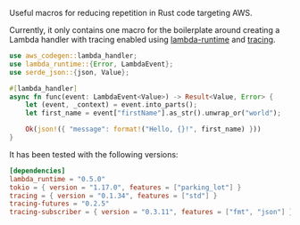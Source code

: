 Useful macros for reducing repetition in Rust code targeting AWS.

Currently, it only contains one macro for the boilerplate around
creating a Lambda handler with tracing enabled using
[lambda-runtime](https://github.com/awslabs/aws-lambda-rust-runtime) and
[tracing](https://docs.rs/tracing/latest/tracing/).

```rust
use aws_codegen::lambda_handler;
use lambda_runtime::{Error, LambdaEvent};
use serde_json::{json, Value};

#[lambda_handler]
async fn func(event: LambdaEvent<Value>) -> Result<Value, Error> {
    let (event, _context) = event.into_parts();
    let first_name = event["firstName"].as_str().unwrap_or("world");

    Ok(json!({ "message": format!("Hello, {}!", first_name) }))
}
```

It has been tested with the following versions:

```toml
[dependencies]
lambda_runtime = "0.5.0"
tokio = { version = "1.17.0", features = ["parking_lot"] }
tracing = { version = "0.1.34", features = ["std"] }
tracing-futures = "0.2.5"
tracing-subscriber = { version = "0.3.11", features = ["fmt", "json"] }
```